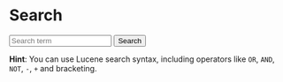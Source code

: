 # Search

<form class="search form-inline" method="GET" action="/search/" role="form">
	<div class="form-group">
		<input id="qinput" name="q" class="form-control" placeholder="Search term" />
		<button type="button" class="btn btn-primary"><i class="fa fa-search"></i> Search</button>
	</div>
</form>

<div id="searchinstructions">
<p><strong>Hint</strong>: You can use Lucene search syntax, including operators like <code>OR</code>, <code>AND</code>, <code>NOT</code>, <code>-</code>, <code>+</code> and bracketing.</p>
</div>

<div class="result">

</div>